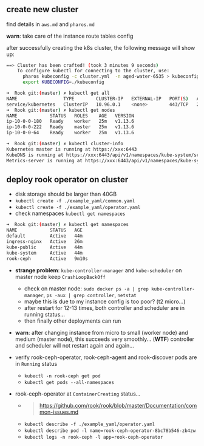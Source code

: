 #

## create new cluster

find details in `aws.md` and `pharos.md`

**warn**: take care of the instance route tables config

after successfully creating the k8s cluster, the following message will show up:

```bash
==> Cluster has been crafted! (took 3 minutes 9 seconds)
    To configure kubectl for connecting to the cluster, use:
      pharos kubeconfig -c cluster.yml  -n aged-water-6535 > kubeconfig
      export KUBECONFIG=./kubeconfig

➜  Rook git:(master) ✗ kubectl get all
NAME                 TYPE        CLUSTER-IP   EXTERNAL-IP   PORT(S)   AGE
service/kubernetes   ClusterIP   10.96.0.1    <none>        443/TCP   25m
➜  Rook git:(master) ✗ kubectl get nodes
NAME            STATUS   ROLES    AGE   VERSION
ip-10-0-0-180   Ready    worker   25m   v1.13.6
ip-10-0-0-222   Ready    master   25m   v1.13.6
ip-10-0-0-64    Ready    worker   25m   v1.13.6

➜  Rook git:(master) ✗ kubectl cluster-info     
Kubernetes master is running at https://xxx:6443
KubeDNS is running at https://xxx:6443/api/v1/namespaces/kube-system/services/kube-dns:dns/proxy
Metrics-server is running at https://xxx:6443/api/v1/namespaces/kube-system/services/https:metrics-server:/proxy
```

## deploy rook operator on cluster

- disk storage should be larger than 40GB
- `kubectl create -f ./example_yaml/common.yaml`
- `kubectl create -f ./example_yaml/operator.yaml`
- check namespaces `kubectl get namespaces`

```bash
➜  Rook git:(master) ✗ kubectl get namespaces
NAME            STATUS   AGE
default         Active   44m
ingress-nginx   Active   26m
kube-public     Active   44m
kube-system     Active   44m
rook-ceph       Active   9m10s
```

- **strange problem**: `kube-controller-manager` and `kube-scheduler` on master node keep `CrashLoopBackOff`
  - check on master node: `sudo docker ps -a | grep kube-controller-manager`, `ps -aux | grep controller`, `netstat`
  - maybe this is due to my instance config is too poor? (t2 micro...)
  - after restart for 12-13 times, both controller and scheduler are in running status...
  - then finally other deployments can run
- **warn**: after changing instance from micro to small (worker node) and medium (master node), this succeeds very smoothly... (**WTF**) controller and scheduler will not restart again and again...

- verify rook-ceph-operator, rook-ceph-agent and rook-discover pods are in `Running` status
  - `kubectl -n rook-ceph get pod`
  - `kubectl get pods --all-namespaces`

- rook-ceph-operator at `ContainerCreating` status...
  - > https://github.com/rook/rook/blob/master/Documentation/common-issues.md
  - `kubectl describe -f ./example_yaml/operator.yaml`
  - `kubectl describe pod -l name=rook-ceph-operator-8bc78b546-zb4zw`
  - `kubectl logs -n rook-ceph -l app=rook-ceph-operator`
